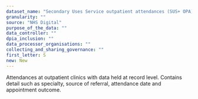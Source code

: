 ```yaml
---
dataset_name: "Secondary Uses Service outpatient attendances (SUS+ OPA)"
granularity: ""
source: "NHS Digital"
purpose_of_the_data: ""
data_controller: ""
dpia_inclusion: ""
data_processor_organisations: ""
collecting_and_sharing_governance: ""
first_letter: S
new: New
---
```

Attendances at outpatient clinics with data held at record level. Contains detail such as specialty, source of referral, attendance date and appointment outcome.